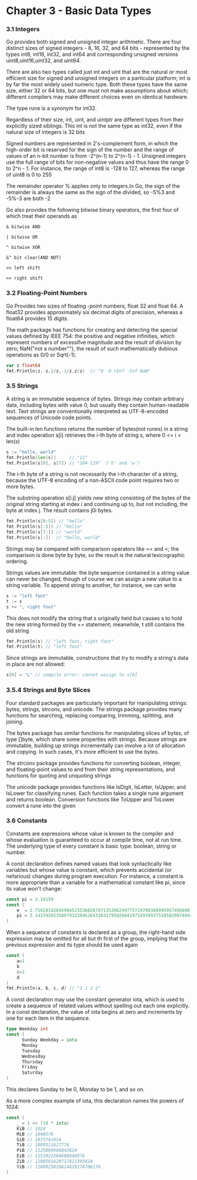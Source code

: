 # Chapter 3 - Basic Data Types

### 3.1 Integers

Go provides both signed and unsigned integer arithmetic. There are four distinct sizes of signed integers - 8, 16, 32,
and 64 bits - represented by the types int8, int16, int32, and int64 and corresponding unsigned versions
uint8,uint16,uint32, and uint64.

There are also two types called just int and uint that are the natural or most efficient size for signed and unsigned
integers on a particular platform; int is by far the most widely used numeric type. Both these types have the same size,
either 32 or 64 bits, but one must not make assumptions about which; different compilers may make different choices even
on identical hardware.

The type rune is a synonym for int32.

Regardless of their size, int, uint, and uintptr are different types from their explicitly sized siblings. This int is
not the same type as int32, even if the natural size of integers is 32 bits

Signed numbers are represented in 2's-complement form, in which the high-order bit is reserved for the sign of the
number and the range of values of an n-bit number is from -2^(n-1) to 2^(n-1) - 1. Unsigned integers use the full range
of bits for non-negative values and thus have the range 0 to 2^n - 1. For instance, the range of int8 is -128 to 127,
whereas the range of uint8 is 0 to 255

The remainder operator % applies only to integers.In Go, the sign of the remainder is always the same as the sign of the
divided, so -5%3 and -5%-3 are both -2

Go also provides the following bitwise binary operators, the first four of which treat their operands as

`& bitwise AND`

`| bitwise OR`

`^ bitwise XOR`

`&^ bit clear(AND NOT)`

`<< left shift`

`>> right shift`

### 3.2 Floating-Point Numbers

Go Provides two sizes of floating -point numbers, float 32 and float 64. A float32 provides approximately six decimal
digits of precision, whereas a float64 provides 15 digits.

The math package has functions for creating and detecting the special values defined by IEEE 754: the positive and
negative infinities, which represent numbers of excessifve magnitude and the result of division by zero; NaN("not a
number""), the result of such mathematically dubious operations as 0/0 or Sqrt(-1).

``` go
var z float64
fmt.Println(z,-z,1/z,-1/z,z/z)  // "0 -0 +Inf -Inf NaN"
```

### 3.5 Strings

A string is an immutable sequence of bytes. Strings may contain arbitrary data, including bytes with value 0, but
usually they contain human-readable text. Text strings are conventionally interpreted as UTF-8-encoded sequences of
Unicode code points.

The built-in len functions returns the number of bytes(not runes) in a string and index operation s[i] retrieves the
i-th byte of string s, where 0 <= i < len(s)

```go
s := "hello, world"
fmt.Println(len(s))     // "12"
fmt.Println(s[0], s[7]) // "104 119"  ('h' and 'w')
```

The i-th byte of a string is not necessarily the i-th character of a string, because the UTF-8 encoding of a non-ASCII
code point requires two or more bytes.

The substring operation s[i:j] yields new string consisting of the bytes of the original string starting at index i and
continuing up to, but not including, the byte at index j. The result contains j0i bytes.

```go
fmt.Println(s[0:5]) // "hello"
fmt.Println(s[:5]) // "hello"
fmt.Println(s[7:]) // "world"
fmt.Println(s[:])  // "hello, world"
```

Strings may be compared with comparison operators like == and <; the comparison is done byte by byte, so the result is
the natural lexicographic ordering.

Strings values are immutable: the byte sequence contained in a string value can never be changed, though of course we
can assign a new value to a string variable. To append string to another, for instance, we can write

```go
s := "left foot"
t := s
s += ", right foot"
```

This does not modify the string that s originally held but causes s to hold the new string formed by the += statement;
meanwhile, t still contains the old string

```go
fmt.Println(s) // "left foot, right foot"
fmt.Println(t) // "left foot"
```

Since strings are immutable, constructions that try to modify a string's data in place are not allowed:

```go
s[0] = 'L' // compile error: cannot assign to s[0]
```

### 3.5.4 Strings and Byte Slices

Four standard packages are particularly important for manipulating strings: bytes, strings, strconv, and unicode. The
strings package provides many functions for searching, replacing comparing, trimming, splitting, and joining.

The bytes package has similar functions for manipulating slices of bytes, of type []byte, which share some properties
with strings. Because strings are immutable, building up strings incrementally can involve a lot of allocation and
copying. In such cases, it's more efficient to use the bytes.

The strconv package provides functions for converting boolean, integer, and floating-point values to and from their
string representations, and functions for quoting and unquoting strings

The unicode package provides functions like IsDigit, IsLetter, IsUpper, and IsLower for classifying runes. Each function
takes a single rune argument and returns boolean. Conversion functions like ToUpper and ToLower convert a rune into the
given

### 3.6 Constants

Constants are expressions whose value is known to the compiler and whose evaluation is guaranteed to occur at compile
time, not at run time. The underlying type of every constant is basic type: boolean, string or number.

A const declaration defines named values that look syntactically like variables but whose value is constant, which
prevents accidental (or nefarious) changes during program execution. For instance, a constant is more appropriate than a
variable for a mathematical constant like pi, since its value won't change:

```go
const pi = 3.14159
const (
    e  = 2.71828182845904523536028747135266249775724709369995957496696763
    pi = 3.14159265358979323846264338327950288419716939937510582097494459
)
```

When a sequence of constants is declared as a group, the right-hand side expression may be omitted for all but th first
of the group, implying that the previous expression and its type should be used again

```go
const ( 
    a=1
    b
    c=2
    d
)
fmt.Println(a, b, c, d) // "1 1 2 2"
```

A const declaration may use the constant generator iota, which is used to create a sequence of related values without
spelling out each one explicitly. In a const declaration, the value of iota begins at zero and increments by one for
each item in the sequence.

```go
type Weekday int
const (
      Sunday Weekday = iota
      Monday
      Tuesday
      Wednesday
      Thursday
      Friday
      Saturday
)
```
This declares Sunday to be 0, Monday to be 1, and so on.

As a more complex example of iota, this declaration names the powers of 1024:
```go
const (
    _ = 1 << (10 * iota)
    KiB // 1024
    MiB // 1048576
    GiB // 1073741824
    TiB // 1099511627776
    PiB // 1125899906842624
    EiB // 1152921504606846976
    ZiB // 1180591620717411303424
    YiB // 1208925819614629174706176
)
```